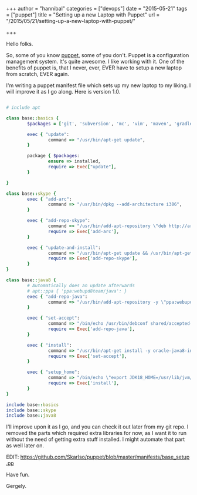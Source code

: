 +++
author = "hannibal"
categories = ["devops"]
date = "2015-05-21"
tags = ["puppet"]
title = "Setting up a new Laptop with Puppet"
url = "/2015/05/21/setting-up-a-new-laptop-with-puppet/"

+++

Hello folks.

So, some of you know <a href="https://puppetlabs.com/" target="_blank">puppet</a>, some of you don't. Puppet is a configuration management system. It's quite awesome. I like working with it. One of the benefits of puppet is, that I never, ever, EVER have to setup a new laptop from scratch, EVER again.

I'm writing a puppet manifest file which sets up my new laptop to my liking. I will improve it as I go along. Here is version 1.0.

~~~ruby

# include apt

class base::basics {
        $packages = ['git', 'subversion', 'mc', 'vim', 'maven', 'gradle']

        exec { "update":
                command => "/usr/bin/apt-get update",
        }

        package { $packages:
                ensure => installed,
                require => Exec["update"],
        }

}

class base::skype {
        exec { "add-arc":
                command => "/usr/bin/dpkg --add-architecture i386",
        }

        exec { "add-repo-skype":
                command => "/usr/bin/add-apt-repository \"deb http://archive.canonical.com/ \$(lsb_release -sc) partner\"",
                require => Exec['add-arc'],
        }

        exec { "update-and-install":
                command => "/usr/bin/apt-get update && /usr/bin/apt-get install skype",
                require => Exec['add-repo-skype'],
        }
}

class base::java8 {
        # Automatically does an update afterwards
        # apt::ppa { 'ppa:webupd8team/java': }
        exec { "add-repo-java":
                command => "/usr/bin/add-apt-repository -y \"ppa:webupd8team/java\" && /usr/bin/apt-get update"
        }

        exec { "set-accept":
                command => "/bin/echo /usr/bin/debconf shared/accepted-oracle-license-v1-1 select true | sudo /usr/bin/debconf-set-selections && /bin/echo /usr/bin/debconf shared/accepted-oracle-license-v1-1 seen true | sudo /usr/bin/debconf-set-selections",
                require => Exec['add-repo-java'],
        }

        exec { "install":
                command => "/usr/bin/apt-get install -y oracle-java8-installer",
                require => Exec['set-accept'],
        }

        exec { "setup_home":
                command => "/bin/echo \"export JDK18_HOME=/usr/lib/jvm/java-8-oracle/\" >> /etc/environment",
                require => Exec['install'],
        }
}

include base::basics
include base::skype
include base::java8
~~~

I'll improve upon it as I go, and you can check it out later from my git repo. I removed the parts which required extra libraries for now, as I want it to run without the need of getting extra stuff installed. I might automate that part as well later on.

EDIT: <a href="https://github.com/Skarlso/puppet/blob/master/manifests/base_setup.pp" target="_blank">https://github.com/Skarlso/puppet/blob/master/manifests/base_setup.pp</a>

Have fun.

Gergely.